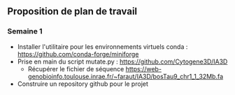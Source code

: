 ## Proposition de plan de travail
### Semaine 1

- Installer l'utilitaire pour les environnements virtuels conda : https://github.com/conda-forge/miniforge
- Prise en main du script mutate.py : https://github.com/Cytogene3D/IA3D
  - Récupérer le fichier de séquence https://web-genobioinfo.toulouse.inrae.fr/~faraut/IA3D/bosTau9_chr1_1_32Mb.fa
- Construire un repository github pour le projet
